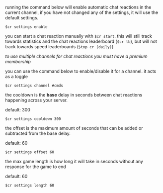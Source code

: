 <script>
  import DocsTemplate from "$lib/components/docs/DocsTemplate.svelte"
  import DocsHeader from '$lib/components/docs/DocsHeader.svelte';
</script>

<DocsTemplate title='chat reactions setup' description="setup, customize, and manage chat reactions with commands: enable auto reactions, adjust cooldowns, set channels, and track stats for your server." />

<DocsHeader header='h2' text="enabling automatic start" />

running the command below will enable automatic chat reactions in the current channel, if you have
not changed any of the settings, it will use the default settings.

```
$cr settings enable
```

<DocsHeader header='h2' text="starting a chat reaction manually" />

you can start a chat reaction manually with `$cr start`. this will still track towards statistics
and the chat reactions leaderboard (`$cr lb`), but will not track towards speed leaderboards
(`$top cr (daily)`)

<DocsHeader header='h2' text="setting the channels" />

_to use multiple channels for chat reactions you must have a premium membership_

you can use the command below to enable/disable it for a channel. it acts as a toggle

```
$cr settings channel #cmds
```

<DocsHeader header='h2' text="changing the cooldown" />

the cooldown is the **base** delay in seconds between chat reactions happening across your server.

default: 300

```
$cr settings cooldown 300
```

<DocsHeader header='h2' text="changing the offset" />

the offset is the maximum amount of seconds that can be added or subtracted from the base delay.

default: 60

```
$cr settings offset 60
```

<DocsHeader header='h2' text="changing the max game length" />

the max game length is how long it will take in seconds without any response for the game to end

default: 60

```
$cr settings length 60
```
